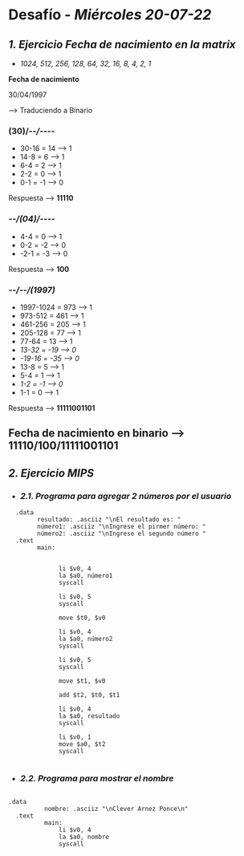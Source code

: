 # Desafío - *Miércoles 20-07-22*

## *1. Ejercicio Fecha de nacimiento en la matrix*

- *1024, 512, 256, 128, 64, 32, 16, 8, 4, 2, 1*

**Fecha de nacimiento**

30/04/1997

--> Traduciendo a Binario

### **(30)**/*--/----*

- 30-16 = 14 --> 1
- 14-8 = 6 --> 1
- 6-4 = 2 --> 1
- 2-2 = 0 --> 1
- 0-1 = -1 --> 0 

Respuesta --> **11110**

### *--/**(04)**/----*

- 4-4 = 0 --> 1
- 0-2 = -2 --> 0
- -2-1 = -3 --> 0 

Respuesta --> **100**

### *--/--/**(1997)***
- 1997-1024 = 973 --> 1
- 973-512 = 461 --> 1
- 461-256 = 205 --> 1
- 205-128 = 77 --> 1
- 77-64 = 13 --> 1
- *13-32 = -19 --> 0*
- *-19-16 = -35 --> 0*
- 13-8 = 5 --> 1
- 5-4 = 1 --> 1
- *1-2 = -1 --> 0*
- 1-1 = 0 --> 1

Respuesta --> **11111001101**

## Fecha de nacimiento en binario --> 11110/100/11111001101

## *2. Ejercicio MIPS*

- ### *2.1. Programa para agregar 2 números por el usuario*

```assembly
  .data
        resultado: .asciiz "\nEl resultado es: "
        número1: .asciiz "\nIngrese el pirmer número: "
        número2: .asciiz "\nIngrese el segundo número "
  .text
        main:
             
            
              li $v0, 4
              la $a0, número1
              syscall

              li $v0, 5
              syscall
              
              move $t0, $v0

              li $v0, 4
              la $a0, número2
              syscall

              li $v0, 5
              syscall

              move $t1, $v0

              add $t2, $t0, $t1

              li $v0, 4
              la $a0, resultado
              syscall

              li $v0, 1
              move $a0, $t2
              syscall
              
```

- ### *2.2. Programa para mostrar el nombre*

```assembly

.data
	      nombre: .asciiz "\nClever Arnez Ponce\n"
  .text
	      main:
              li $v0, 4
              la $a0, nombre
              syscall

```

